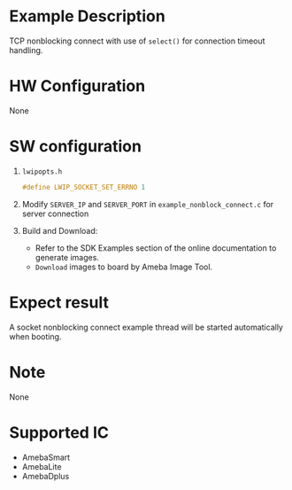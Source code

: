 # Example Description

TCP nonblocking connect with use of `select()` for connection timeout handling.

# HW Configuration

None

# SW configuration

1. `lwipopts.h`
	```C
	#define LWIP_SOCKET_SET_ERRNO 1
	```

2. Modify `SERVER_IP` and `SERVER_PORT` in `example_nonblock_connect.c` for server connection

3. Build and Download:
   * Refer to the SDK Examples section of the online documentation to generate images.
   * `Download` images to board by Ameba Image Tool.

# Expect result

A socket nonblocking connect example thread will be started automatically when booting.

# Note

None

# Supported IC

- AmebaSmart
- AmebaLite
- AmebaDplus
